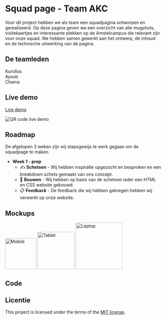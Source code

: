 # Squad page - Team AKC
Voor dit project hebben we als team een squadpagina ontworpen en gerealiseerd. Op deze pagina geven we een overzicht van alle mugshots, visitekaartjes en interessante plekken op de Amstelcampus die relevant zijn voor onze squad. We hebben samen gewerkt aan het ontwerp, de inhoud en de technische uitwerking van de pagina. 

## De teamleden
Kurollos  
Ayoub  
Chama

## Live demo
[Live demo](edu.nl/vdfr7)

![QR code live demo](https://edu.nl/vdfr7~?format=png)

## Roadmap
De afgelopen 3 weken zijn wij stapsgewijs te werk gegaan om de squadpage te maken.  

- **Week 1 - prep**
  - ✍️ **Schetsen** - Wij hebben inspiratie opgezocht en besproken en een breakdown schets gemaakt van ons concept.
  - 🔨 **Bouwen** - Wij hebben op basis van de schetsen ieder een HTML en CSS website gebouwd.
  - 📋 **Feedback** - De feedback die wij hebben gekregen hebben wij verwerkt op onze website.

## Mockups




<img src="https://i.ibb.co/Kpkdn5Lv/mobile-black.png" width="100" alt="Mobile">
<img src="https://i.ibb.co/kTRCShf/tablet-black.png" width="120" alt="Tablet">
<img src="https://i.ibb.co/whxDrhFp/laptop.png" width="150" alt="Laptop">


## Code

##


## Licentie

This project is licensed under the terms of the [MIT license](./LICENSE).

